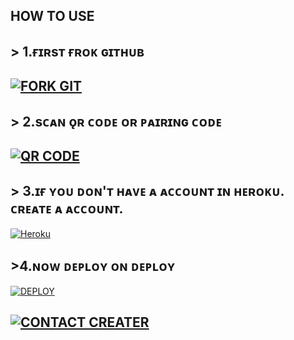
## HOW TO USE

## > <b><s1>1.ғɪʀsᴛ ғʀᴏᴋ ɢɪᴛʜᴜʙ</b></s1> 
## <a href='https://github.com/Afx-Abu/Abu-MD/fork/' target="_blank"><img alt='FORK GIT' src='https://img.shields.io/badge/Frok_Github-100000?style=for-the-badge&logo=scan&logoColor=white&labelColor=black&color=black'/></a>

## > <b><s1>2.sᴄᴀɴ ǫʀ ᴄᴏᴅᴇ ᴏʀ ᴘᴀɪʀɪɴɢ ᴄᴏᴅᴇ</b></s1> 
## <a href='https://jsl-script.vercel.app/' target="_blank"><img alt='QR CODE' src='https://img.shields.io/badge/Scan_qr-code-100000?style=for-the-badge&logo=scan&logoColor=white&labelColor=black&color=black'/></a>

## > <b><s1>3.ɪғ ʏᴏᴜ ᴅᴏɴ'ᴛ ʜᴀᴠᴇ ᴀ ᴀᴄᴄᴏᴜɴᴛ ɪɴ ʜᴇʀᴏᴋᴜ. ᴄʀᴇᴀᴛᴇ ᴀ ᴀᴄᴄᴏᴜɴᴛ. </b></s1> 
<a href='https://signup.heroku.com/' 
target="_blank"><img alt='Heroku' src='https://img.shields.io/badge/-Create-black?style=for-the-badge&logo=heroku&logoColor=white'/></a>

## ><b><s1>4.ɴᴏᴡ ᴅᴇᴘʟᴏʏ ᴏɴ ᴅᴇᴘʟᴏʏ </b></s1>
 <a href='https://dashboard.heroku.com/new?button-url=https://github.com/Afx-Abu/Afx-Abu&template=https://github.com/Afx-Abu/Abu-MD.git' target="_blank"><img alt='DEPLOY' src='https://img.shields.io/badge/-DEPLOY-black?style=for-the-badge&logo=heroku&logoColor=white'/></a>

[![CONTACT CREATER](https://img.shields.io/badge/Contact%20Owner-25D366?style=for-the-badge&logo=whatsapp&logoColor=white)](wa.me/917025994178) 
---------
